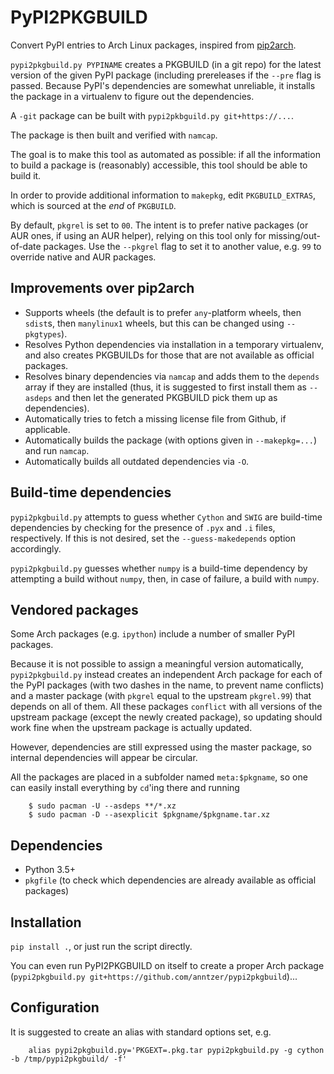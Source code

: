 PyPI2PKGBUILD
=============

Convert PyPI entries to Arch Linux packages, inspired from
[pip2arch](https://github.com/bluepeppers/pip2arch).

`pypi2pkgbuild.py PYPINAME` creates a PKGBUILD (in a git repo) for the latest
version of the given PyPI package (including prereleases if the `--pre` flag is
passed.  Because PyPI's dependencies are somewhat unreliable, it installs the
package in a virtualenv to figure out the dependencies.

A `-git` package can be built with `pypi2pkbguild.py git+https://...`.

The package is then built and verified with `namcap`.

The goal is to make this tool as automated as possible: if all the information
to build a package is (reasonably) accessible, this tool should be able to
build it.

In order to provide additional information to `makepkg`, edit
`PKGBUILD_EXTRAS`, which is sourced at the *end* of `PKGBUILD`.

By default, `pkgrel` is set to `00`.  The intent is to prefer native packages
(or AUR ones, if using an AUR helper), relying on this tool only for
missing/out-of-date packages.  Use the `--pkgrel` flag to set it to another
value, e.g. `99` to override native and AUR packages.

Improvements over pip2arch
--------------------------

- Supports wheels (the default is to prefer `any`-platform wheels, then
  `sdist`s, then `manylinux1` wheels, but this can be changed using
  `--pkgtypes`).
- Resolves Python dependencies via installation in a temporary virtualenv, and
  also creates PKGBUILDs for those that are not available as official packages.
- Resolves binary dependencies via `namcap` and adds them to the `depends`
  array if they are installed (thus, it is suggested to first install them as
  `--asdeps` and then let the generated PKGBUILD pick them up as dependencies).
- Automatically tries to fetch a missing license file from Github, if
  applicable.
- Automatically builds the package (with options given in `--makepkg=...`) and
  run `namcap`.
- Automatically builds all outdated dependencies via `-O`.

Build-time dependencies
-----------------------

`pypi2pkgbuild.py` attempts to guess whether `Cython` and `SWIG` are build-time
dependencies by checking for the presence of `.pyx` and `.i` files,
respectively.  If this is not desired, set the `--guess-makedepends` option
accordingly.

`pypi2pkgbuild.py` guesses whether `numpy` is a build-time dependency by
attempting a build without `numpy`, then, in case of failure, a build with
`numpy`.

Vendored packages
-----------------

Some Arch packages (e.g. `ipython`) include a number of smaller PyPI packages.

Because it is not possible to assign a meaningful version automatically,
`pypi2pkgbuild.py` instead creates an independent Arch package for each of
the PyPI packages (with two dashes in the name, to prevent name conflicts)
and a master package (with `pkgrel` equal to the upstream `pkgrel.99`) that
depends on all of them.  All these packages `conflict` with all versions of the
upstream package (except the newly created package), so updating should work
fine when the upstream package is actually updated.

However, dependencies are still expressed using the master package, so
internal dependencies will appear be circular.

All the packages are placed in a subfolder named `meta:$pkgname`, so one can
easily install everything by `cd`'ing there and running
```
    $ sudo pacman -U --asdeps **/*.xz
    $ sudo pacman -D --asexplicit $pkgname/$pkgname.tar.xz
```

Dependencies
------------

- Python 3.5+
- `pkgfile` (to check which dependencies are already available as official
  packages)

Installation
------------

`pip install .`, or just run the script directly.

You can even run PyPI2PKGBUILD on itself to create a proper Arch package
(`pypi2pkgbuild.py git+https://github.com/anntzer/pypi2pkgbuild`)...

Configuration
-------------

It is suggested to create an alias with standard options set, e.g.
```
    alias pypi2pkgbuild.py='PKGEXT=.pkg.tar pypi2pkgbuild.py -g cython -b /tmp/pypi2pkgbuild/ -f'
```
